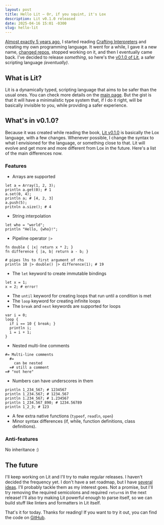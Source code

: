 ```yaml
---
layout: post
title: Hello Lit — Or, if you squint, it's Lox
description: Lit v0.1.0 released
date: 2025-04-16 15:01 -0300
slug: hello-lit
---
```


[Almost exactly 5 years ago][], I started reading [Crafting Interpreters][] and
creating my own programming language. It went for a while, I gave it a new name,
[changed repos][repo], stopped working on it, and then I eventually came back.
I've decided to release _something_, so here's the [v0.1.0 of Lit][release], a
safer scripting language _(eventually)_.

## What is Lit?

Lit is a dynamically typed, scripting language that aims to be safer than the
usual ones. You can check more details on the [main page](/#error-handling). But the gist is that it
will have a minimalistic type system that, if I do it right, will be basically
invisible to you, while providing a safer experience.

## What's in v0.1.0?

Because it was created while reading the book, [Lit v0.1.0][release] is
basically the Lox language, with a few changes. Whenever possible, I change the
syntax to what I envisioned for the language, or something close to that. Lit
will evolve and get more and more different from Lox in the future. Here's a
list of the main differences now.

### Features

- Arrays are supported

```lit
let a = Array(1, 2, 3);
println a.get(0); # 1
a.set(0, 4);
println a; # [4, 2, 3]
a.push(5);
pritnln a.size(); # 4
```

- String interpolation

```lit
let who = "world";
println "Hello, {who}!";
```

- Pipeline operator `|>`

```lit
fn double { |x| return x * 2; }
fn difference { |a, b| return a - b; }

# pipes lhs to first argument of rhs
println 10 |> double() |> difference(1); # 19
```

- The `let` keyword to create immutable bindings

```lit
let x = 1;
x = 2; # error!
```

- The `until` keyword for creating loops that run until a condition is met
- The `loop` keyword for creating infinite loops
- The `break` and `next` keywords are supported for loops

```lit
var i = 0;
loop {
  if i == 10 { break; }
  println i;
  i = i + 1;
}
```

- Nested multi-line comments

```lit
#= Multi-line comments
  #=
    can be nested
  =# still a comment
=# "not here"
```

- Numbers can have underscores in them

```lit
println 1_234_567; # 1234567
println 1_234.567; # 1234.567
println 1.234_567; # 1.234567
println 1_234.567_890; # 1234.56789
println 1_2_3; # 123
```

- A few extra native functions (`typeof`, `readln`, `open`)
- Minor syntax differences (if, while, function definitions, class definitions).

### Anti-features

No inheritance :)

## The future

I'll keep working on Lit and I'll try to make regular releases. I haven't
decided the frequency yet. I don't have a set roadmap, but I have [several
ideas]. I'll probably tackle them as my interest goes. Not a promise, but I'll
try removing the required semicolons and required `return`s in the next release!
I'll also try making Lit powerful enough to parse itself, so we can build stuff
like linters and formatters in Lit itself.

That's it for today. Thanks for reading! If you want to try it out, you can find
the code on [GitHub][repo].

[Almost exactly 5 years ago]: https://github.com/MatheusRich/cryox/commit/02bfbcd1609ccffcb2b67a41bb3391b106d57372
[Crafting Interpreters]: https://craftinginterpreters.com/
[repo]: https://github.com/lit-lang/lit
[several ideas]: https://github.com/lit-lang/lit/issues
[release]: https://github.com/lit-lang/lit/releases/tag/v0.1.0

